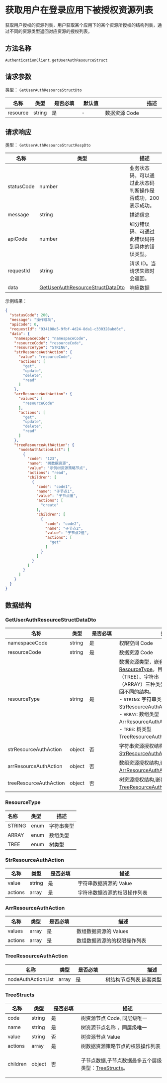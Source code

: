 # 获取用户在登录应用下被授权资源列表

<!--
  警告⚠️：
  不要直接修改该文档，
  https://github.com/Authing/authing-docs-factory
  使用该项目进行生成
-->

<LastUpdated />

获取用户授权的资源列表，用户获取某个应用下的某个资源所授权的结构列表，通过不同的资源类型返回对应资源的授权列表。
## 方法名称

`AuthenticationClient.getUserAuthResourceStruct`

## 请求参数

类型： `GetUserAuthResourceStructDto`

| 名称       | 类型     | <div style="width:80px">是否必填</div> | <div style="width:60px">默认值</div> | <div style="width:300px">描述</div> | <div style="width:200px">示例值</div> |
|----------|--------|------------------------------------|-----------------------------------|-----------------------------------|------------------------------------|
| resource | string | 是                                  | -                                 | 数据资源 Code                         | `exampleResourceCode`              |

## 请求响应

类型： `GetUserAuthResourceStructRespDto`

| 名称         | 类型                                                                               | 描述                               |
|------------|----------------------------------------------------------------------------------|----------------------------------|
| statusCode | number                                                                           | 业务状态码，可以通过此状态码判断操作是否成功，200 表示成功。 |
| message    | string                                                                           | 描述信息                             |
| apiCode    | number                                                                           | 细分错误码，可通过此错误码得到具体的错误类型。          |
| requestId  | string                                                                           | 请求 ID。当请求失败时会返回。                 |
| data       | <a href="#GetUserAuthResourceStructDataDto">GetUserAuthResourceStructDataDto</a> | 响应数据                             |

示例结果：

```json
{
  "statusCode": 200,
  "message": "操作成功",
  "apiCode": 0,
  "requestId": "934108e5-9fbf-4d24-8da1-c330328abd6c",
  "data": {
    "namespaceCode": "namespaceCode",
    "resourceCode": "resourceCode",
    "resourceType": "STRING",
    "strResourceAuthAction": {
      "value": "resourceCode",
      "actions": [
        "get",
        "update",
        "delete",
        "read"
      ]
    },
    "arrResourceAuthAction": {
      "values": [
        "resourceCode"
      ],
      "actions": [
        "get",
        "update",
        "delete",
        "read"
      ]
    },
    "treeResourceAuthAction": {
      "nodeAuthActionList": [
        {
          "code": "123",
          "name": "树数据资源",
          "value": "示例树资源策略节点",
          "actions": "read",
          "children": [
            {
              "code": "code1",
              "name": "子节点1",
              "value": "子节点值",
              "actions": [
                "create"
              ],
              "children": [
                {
                  "code": "code2",
                  "name": "子节点2",
                  "value": "子节点2值",
                  "actions": [
                    "get"
                  ]
                }
              ]
            }
          ]
        }
      ]
    }
  }
}
```

## 数据结构

### <a id="GetUserAuthResourceStructDataDto"></a> GetUserAuthResourceStructDataDto

| 名称                     | 类型     | <div style="width:80px">是否必填</div> | <div style="width:300px">描述</div>                                                                                                                                                                                                              | <div style="width:200px">示例值</div> |
|------------------------|--------|------------------------------------|------------------------------------------------------------------------------------------------------------------------------------------------------------------------------------------------------------------------------------------------|------------------------------------|
| namespaceCode          | string | 是                                  | 权限空间 Code                                                                                                                                                                                                                                      | `namespaceCode`                    |
| resourceCode           | string | 是                                  | 数据资源 Code                                                                                                                                                                                                                                      | `resourceCode`                     |
| resourceType           | string | 是                                  | 数据资源类型，嵌套类型，<a href="#ResourceType">ResourceType</a>。目前支持树结构（TREE）、字符串（STRING）、数组（ARRAY）三种类型，根据不同的类型返回不同的结构。<br>- `STRING`: 字符串类型结果 StrResourceAuthAction。 <br>- `ARRAY`: 数组类型 ArrResourceAuthAction。<br>- `TREE`: 树类型 TreeResourceAuthAction。 |                                    |
| strResourceAuthAction  | object | 否                                  | 字符串资源授权结构,嵌套类型：<a href="#StrResourceAuthAction">StrResourceAuthAction</a>。                                                                                                                                                                     |
| arrResourceAuthAction  | object | 否                                  | 数组资源授权结构,嵌套类型：<a href="#ArrResourceAuthAction">ArrResourceAuthAction</a>。                                                                                                                                                                      ||
| treeResourceAuthAction | object | 否                                  | 树资源授权结构,嵌套类型：<a href="#TreeResourceAuthAction">TreeResourceAuthAction</a>。                                                                                                                                                                     |

### <a id="ResourceType"></a> ResourceType

| 名称     | 类型   | 描述    |
|:-------|:-----|-------|
| STRING | enum | 字符串类型 |
| ARRAY  | enum | 数组类型  |
| TREE   | enum | 树类型   |

### <a id="StrResourceAuthAction"></a> StrResourceAuthAction

| 名称      | 类型     | <div style="width:80px">是否必填</div> | <div style="width:300px">描述</div> | <div style="width:200px">示例值</div> |
|---------|--------|------------------------------------|-----------------------------------|------------------------------------|
| value   | string | 是                                  | 字符串数据资源的 Value                    | `resourceValue`                    |
| actions | array  | 是                                  | 字符串数据资源的权限操作列表                    | `["read","get"]`                   |

### <a id="ArrResourceAuthAction"></a> ArrResourceAuthAction

| 名称      | 类型    | <div style="width:80px">是否必填</div> | <div style="width:300px">描述</div> | <div style="width:200px">示例值</div>    |
|---------|-------|------------------------------------|-----------------------------------|---------------------------------------|
| values  | array | 是                                  | 数组数据资源的 Values                    | `["resourceValue1","resourceValue2"]` |
| actions | array | 是                                  | 数组数据资源的的权限操作列表                    | `["read","get"]`                      |

### <a id="TreeResourceAuthAction"></a> TreeResourceAuthAction

| 名称                 | 类型    | <div style="width:80px">是否必填</div> | <div style="width:300px">描述</div>                    | <div style="width:200px">示例值</div> |
|--------------------|-------|------------------------------------|------------------------------------------------------|------------------------------------|
| nodeAuthActionList | array | 是                                  | 树结构节点列表,嵌套类型：<a href="#TreeStructs">TreeStructs</a>。 | -                                  |

### <a id="TreeStructs"></a> TreeStructs

| 名称       | 类型     | <div style="width:80px">是否必填</div> | <div style="width:300px">描述</div>                              | <div style="width:200px">示例值</div>                                                                                                                                            |
|----------|--------|------------------------------------|----------------------------------------------------------------|-------------------------------------------------------------------------------------------------------------------------------------------------------------------------------|
| code     | string | 是                                  | 树资源节点 Code, 同层级唯一                                              | `123`                                                                                                                                                                         |
| name     | string | 是                                  | 树资源节点名称 ，同层级唯一                                                 | `数据资源`                                                                                                                                                                        |
| value    | string | 否                                  | 树资源节点 Value                                                    | `示例资源策略节点`                                                                                                                                                                    |
| actions  | array  | 是                                  | 树数据资源策略节点的权限操作列表                                               | `read`                                                                                                                                                                        |
| children | object | 否                                  | 子节点数据,子节点数据最多五个层级,嵌套类型：<a href="#TreeStructs">TreeStructs</a>。 | `[{"code":"code1","name":"子节点1","value":"子节点值","enabled":false,"action":"create","children":[{"code":"code2","name":"子节点2","value":"子节点2值","enabled":true,"action":"get"}]}]` |



